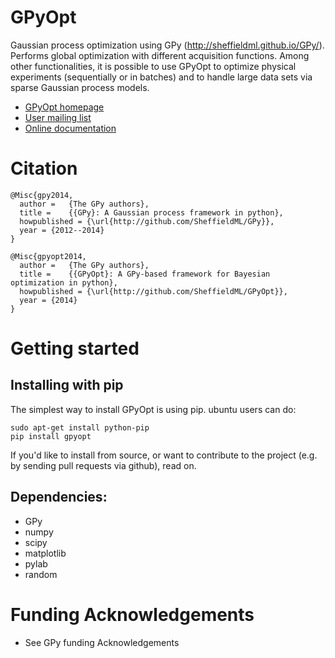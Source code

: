 GPyOpt
======

Gaussian process optimization using GPy (http://sheffieldml.github.io/GPy/). Performs global optimization with different acquisition functions. Among other functionalities, it is possible to use GPyOpt to optimize physical experiments (sequentially or in batches) and to handle large data sets via sparse Gaussian process models. 

* [GPyOpt homepage](http://sheffieldml.github.io/GPyOpt/)
* [User mailing list]()
* [Online documentation]()


Citation
========

    @Misc{gpy2014,
      author =   {The GPy authors},
      title =    {{GPy}: A Gaussian process framework in python},
      howpublished = {\url{http://github.com/SheffieldML/GPy}},
      year = {2012--2014}
    }

    @Misc{gpyopt2014,
      author =   {The GPy authors},
      title =    {{GPyOpt}: A GPy-based framework for Bayesian optimization in python},
      howpublished = {\url{http://github.com/SheffieldML/GPyOpt}},
      year = {2014}
    }


Getting started
===============

Installing with pip
-------------------
The simplest way to install GPyOpt is using pip. ubuntu users can do:

    sudo apt-get install python-pip
    pip install gpyopt

If you'd like to install from source, or want to contribute to the project (e.g. by sending pull requests via github), read on.


Dependencies:
------------------------
  - GPy
  - numpy
  - scipy
  - matplotlib
  - pylab
  - random
  

Funding Acknowledgements
========================
* See GPy funding Acknowledgements






